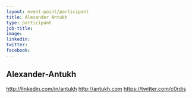 ```yaml
---
layout: event-point/participant
title: Alexander Antukh
type: participant
job-title:
image: 
linkedin:
twitter:
facebook:
---
```



## Alexander-Antukh

http://linkedin.com/in/antukh
http://antukh.com
https://twitter.com/c0rdis
